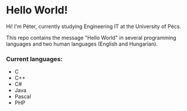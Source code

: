 # Hello World!
Hi! I'm Péter, currently studying Engineering IT at the University of Pécs.

This repo contains the message "Hello World" in several programming languages and two human languages (English and Hungarian).

### Current languages:
  * C
  * C++
  * C#
  * Java
  * Pascal
  * PHP
